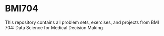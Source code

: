 # BMI704
 This repository contains all problem sets, exercises, and projects from BMI 704: Data Science for Medical Decision Making
